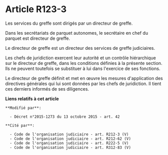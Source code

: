 # Article R123-3

Les services du greffe sont dirigés par un directeur de greffe. 

Dans les secrétariats de parquet autonomes, le secrétaire en chef du parquet est directeur de greffe. 

Le directeur de greffe est un  directeur des services de greffe judiciaires. 

Les chefs de juridiction exercent leur autorité et un contrôle hiérarchique sur le directeur de greffe, dans les conditions
définies à la présente section. Ils ne peuvent toutefois se substituer à lui dans l'exercice de ses fonctions. 

Le directeur de greffe définit et met en œuvre les mesures d'application des directives générales qui lui sont données par
les chefs de juridiction. Il tient ces derniers informés de ses diligences.

**Liens relatifs à cet article**

	**Modifié par**:

	  - Décret n°2015-1273 du 13 octobre 2015 - art. 42

	**Cité par**:

	  - Code de l'organisation judiciaire - art. R212-3 (V)
	  - Code de l'organisation judiciaire - art. R212-62 (V)
	  - Code de l'organisation judiciaire - art. R222-5 (V)
	  - Code de l'organisation judiciaire - art. R312-83 (V)
